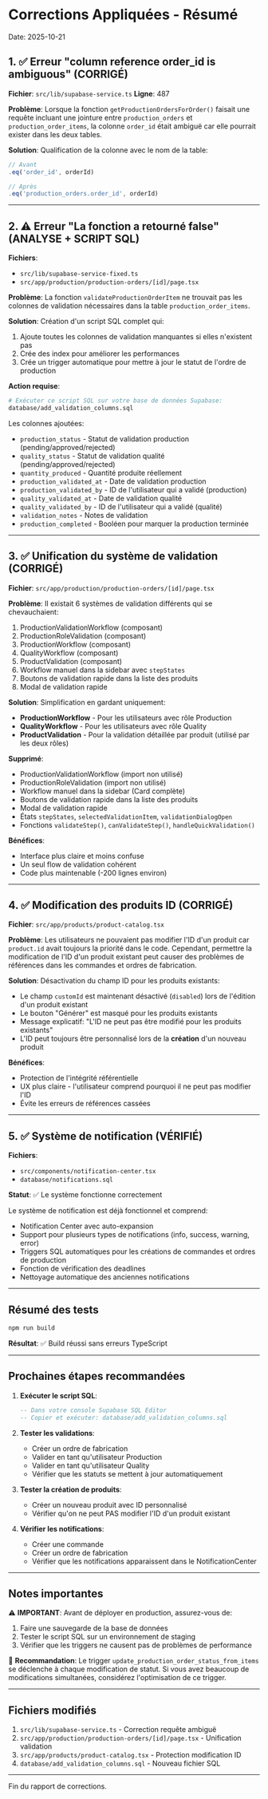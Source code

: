 # Corrections Appliquées - Résumé

Date: 2025-10-21

## 1. ✅ Erreur "column reference order_id is ambiguous" (CORRIGÉ)

**Fichier**: `src/lib/supabase-service.ts`
**Ligne**: 487

**Problème**:
Lorsque la fonction `getProductionOrdersForOrder()` faisait une requête incluant une jointure entre `production_orders` et `production_order_items`, la colonne `order_id` était ambiguë car elle pourrait exister dans les deux tables.

**Solution**:
Qualification de la colonne avec le nom de la table:
```typescript
// Avant
.eq('order_id', orderId)

// Après
.eq('production_orders.order_id', orderId)
```

---

## 2. ⚠️ Erreur "La fonction a retourné false" (ANALYSE + SCRIPT SQL)

**Fichiers**:
- `src/lib/supabase-service-fixed.ts`
- `src/app/production/production-orders/[id]/page.tsx`

**Problème**:
La fonction `validateProductionOrderItem` ne trouvait pas les colonnes de validation nécessaires dans la table `production_order_items`.

**Solution**:
Création d'un script SQL complet qui:
1. Ajoute toutes les colonnes de validation manquantes si elles n'existent pas
2. Crée des index pour améliorer les performances
3. Crée un trigger automatique pour mettre à jour le statut de l'ordre de production

**Action requise**:
```bash
# Exécuter ce script SQL sur votre base de données Supabase:
database/add_validation_columns.sql
```

Les colonnes ajoutées:
- `production_status` - Statut de validation production (pending/approved/rejected)
- `quality_status` - Statut de validation qualité (pending/approved/rejected)
- `quantity_produced` - Quantité produite réellement
- `production_validated_at` - Date de validation production
- `production_validated_by` - ID de l'utilisateur qui a validé (production)
- `quality_validated_at` - Date de validation qualité
- `quality_validated_by` - ID de l'utilisateur qui a validé (qualité)
- `validation_notes` - Notes de validation
- `production_completed` - Booléen pour marquer la production terminée

---

## 3. ✅ Unification du système de validation (CORRIGÉ)

**Fichier**: `src/app/production/production-orders/[id]/page.tsx`

**Problème**:
Il existait 6 systèmes de validation différents qui se chevauchaient:
1. ProductionValidationWorkflow (composant)
2. ProductionRoleValidation (composant)
3. ProductionWorkflow (composant)
4. QualityWorkflow (composant)
5. ProductValidation (composant)
6. Workflow manuel dans la sidebar avec `stepStates`
7. Boutons de validation rapide dans la liste des produits
8. Modal de validation rapide

**Solution**:
Simplification en gardant uniquement:
- **ProductionWorkflow** - Pour les utilisateurs avec rôle Production
- **QualityWorkflow** - Pour les utilisateurs avec rôle Quality
- **ProductValidation** - Pour la validation détaillée par produit (utilisé par les deux rôles)

**Supprimé**:
- ProductionValidationWorkflow (import non utilisé)
- ProductionRoleValidation (import non utilisé)
- Workflow manuel dans la sidebar (Card complète)
- Boutons de validation rapide dans la liste des produits
- Modal de validation rapide
- États `stepStates`, `selectedValidationItem`, `validationDialogOpen`
- Fonctions `validateStep()`, `canValidateStep()`, `handleQuickValidation()`

**Bénéfices**:
- Interface plus claire et moins confuse
- Un seul flow de validation cohérent
- Code plus maintenable (-200 lignes environ)

---

## 4. ✅ Modification des produits ID (CORRIGÉ)

**Fichier**: `src/app/products/product-catalog.tsx`

**Problème**:
Les utilisateurs ne pouvaient pas modifier l'ID d'un produit car `product.id` avait toujours la priorité dans le code. Cependant, permettre la modification de l'ID d'un produit existant peut causer des problèmes de références dans les commandes et ordres de fabrication.

**Solution**:
Désactivation du champ ID pour les produits existants:
- Le champ `customId` est maintenant désactivé (`disabled`) lors de l'édition d'un produit existant
- Le bouton "Générer" est masqué pour les produits existants
- Message explicatif: "L'ID ne peut pas être modifié pour les produits existants"
- L'ID peut toujours être personnalisé lors de la **création** d'un nouveau produit

**Bénéfices**:
- Protection de l'intégrité référentielle
- UX plus claire - l'utilisateur comprend pourquoi il ne peut pas modifier l'ID
- Évite les erreurs de références cassées

---

## 5. ✅ Système de notification (VÉRIFIÉ)

**Fichiers**:
- `src/components/notification-center.tsx`
- `database/notifications.sql`

**Statut**: ✅ Le système fonctionne correctement

Le système de notification est déjà fonctionnel et comprend:
- Notification Center avec auto-expansion
- Support pour plusieurs types de notifications (info, success, warning, error)
- Triggers SQL automatiques pour les créations de commandes et ordres de production
- Fonction de vérification des deadlines
- Nettoyage automatique des anciennes notifications

---

## Résumé des tests

```bash
npm run build
```

**Résultat**: ✅ Build réussi sans erreurs TypeScript

---

## Prochaines étapes recommandées

1. **Exécuter le script SQL**:
   ```sql
   -- Dans votre console Supabase SQL Editor
   -- Copier et exécuter: database/add_validation_columns.sql
   ```

2. **Tester les validations**:
   - Créer un ordre de fabrication
   - Valider en tant qu'utilisateur Production
   - Valider en tant qu'utilisateur Quality
   - Vérifier que les statuts se mettent à jour automatiquement

3. **Tester la création de produits**:
   - Créer un nouveau produit avec ID personnalisé
   - Vérifier qu'on ne peut PAS modifier l'ID d'un produit existant

4. **Vérifier les notifications**:
   - Créer une commande
   - Créer un ordre de fabrication
   - Vérifier que les notifications apparaissent dans le NotificationCenter

---

## Notes importantes

⚠️ **IMPORTANT**: Avant de déployer en production, assurez-vous de:
1. Faire une sauvegarde de la base de données
2. Tester le script SQL sur un environnement de staging
3. Vérifier que les triggers ne causent pas de problèmes de performance

📝 **Recommandation**: Le trigger `update_production_order_status_from_items` se déclenche à chaque modification de statut. Si vous avez beaucoup de modifications simultanées, considérez l'optimisation de ce trigger.

---

## Fichiers modifiés

1. `src/lib/supabase-service.ts` - Correction requête ambiguë
2. `src/app/production/production-orders/[id]/page.tsx` - Unification validation
3. `src/app/products/product-catalog.tsx` - Protection modification ID
4. `database/add_validation_columns.sql` - Nouveau fichier SQL

---

Fin du rapport de corrections.
